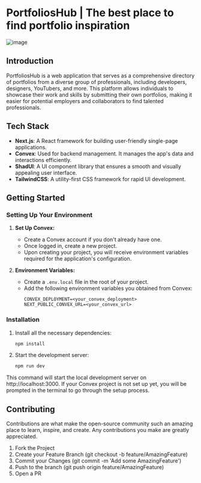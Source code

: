 # PortfoliosHub | The best place to find portfolio inspiration
![image](https://github.com/hqasmei/portfolioshub/assets/39573679/f656cf3c-8a1a-433b-88db-c0e20177e6d9)

## Introduction

PortfoliosHub is a web application that serves as a comprehensive directory of portfolios from a diverse group of professionals, including developers, designers, YouTubers, and more. This platform allows individuals to showcase their work and skills by submitting their own portfolios, making it easier for potential employers and collaborators to find talented professionals.

## Tech Stack

- **Next.js**: A React framework for building user-friendly single-page applications.
- **Convex**: Used for backend management. It manages the app's data and interactions efficiently.
- **ShadUI**: A UI component library that ensures a smooth and visually appealing user interface.
- **TailwindCSS**: A utility-first CSS framework for rapid UI development.

## Getting Started

### Setting Up Your Environment

1. **Set Up Convex:**
   - Create a Convex account if you don't already have one.
   - Once logged in, create a new project.
   - Upon creating your project, you will receive environment variables required for the application's configuration.

2. **Environment Variables:**
   - Create a `.env.local` file in the root of your project.
   - Add the following environment variables you obtained from Convex:
     ```
     CONVEX_DEPLOYMENT=<your_convex_deployment>
     NEXT_PUBLIC_CONVEX_URL=<your_convex_url>
     ```

### Installation

1. Install all the necessary dependencies:
   ```bash
   npm install
   ```
2. Start the development server:
   ```bash
   npm run dev
   ```
This command will start the local development server on http://localhost:3000. If your Convex project is not set up yet, you will be prompted in the terminal to go through the setup process.

## Contributing

Contributions are what make the open-source community such an amazing place to learn, inspire, and create. Any contributions you make are greatly appreciated.

1. Fork the Project
2. Create your Feature Branch (git checkout -b feature/AmazingFeature)
3. Commit your Changes (git commit -m 'Add some AmazingFeature')
4. Push to the branch (git push origin feature/AmazingFeature)
5. Open a PR
